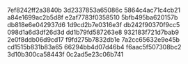 7ef8242ff2a3840b
3d2337853a65086c
5864c4ac71c4cb21
a84e1699ac2b5d8f
e2af7783f0358510
5bfb495ba620157b
db818e6e042937d6
1d9cd2b7e0316e3f
db242f90370f9cc5
098d1a6d3df26d3d
dd1b79fd587263e8
932183f721d7bab9
2e0f8ddb06d9cd17
f9fd275b7832db1e
7a2cc65632e9e45b
cd1515b831b83a65
66294bb4d07d46b4
f6aac5f507308bc2
3d10b300ca58443f
0c2ad5e23c06b741
